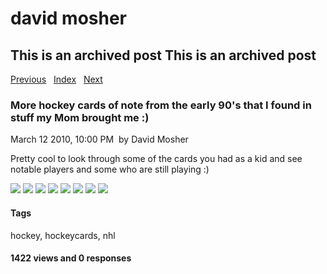 # david mosher

## This is an archived post This is an archived post

[Previous](../../../posts/2010/03/Happy%20Saint%20Patricks%20Day!-13763182.html)
  [Index](../../../index-2.html)  
[Next](../../../posts/2010/03/Mom%20came%20for%20a%20visit%20and%20brought%20me%20hockey%20cards%20from%2020%20years%20ago!%20I%20thought%20this%20one%20of%20Nick%20Kypreos%20in%20'91%20was%20cool%20-13325530.html)

### More hockey cards of note from the early 90's that I found in stuff my Mom brought me :)

March 12 2010, 10:00 PM  by David Mosher

Pretty cool to look through some of the cards you had as a kid and see notable
players and some who are still playing :)

![](../../../image/2010/03/7244144-brad.may.png)
![](../../../image/2010/03/7244145-derian.hatcher.png)
![](../../../image/2010/03/7244146-gretzky.allstargame.png)
![](../../../image/2010/03/7244147-gretzky.png)
![](../../../image/2010/03/7244148-mark.messier.png)
![](../../../image/2010/03/7244149-rob.blake.png)
![](../../../image/2010/03/7244150-rod.brindamour.png)
![](../../../image/2010/03/7244151-scott.niedermayer.png)

#### Tags

hockey, hockeycards, nhl

#### 1422 views and 0 responses

